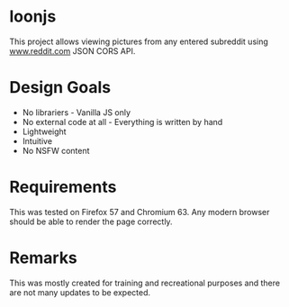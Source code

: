 # loonjs
This project allows viewing pictures from any entered subreddit using www.reddit.com JSON CORS API.

# Design Goals
* No librariers - Vanilla JS only
* No external code at all - Everything is written by hand
* Lightweight
* Intuitive
* No NSFW content

# Requirements
This was tested on Firefox 57 and Chromium 63.
Any modern browser should be able to render the page correctly.

# Remarks
This was mostly created for training and recreational purposes and there are not many updates to be expected.